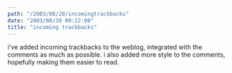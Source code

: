 ```yaml
---
path: "/2003/08/20/incomingtrackbacks" 
date: "2003/08/20 09:22:00" 
title: "incoming trackbacks" 
---
```

i've added incoming trackbacks to the weblog, integrated with the comments as much as possible. i also added more style to the comments, hopefully making them easier to read.